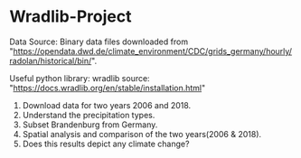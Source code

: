 # Wradlib-Project

Data Source: Binary data files downloaded from "https://opendata.dwd.de/climate_environment/CDC/grids_germany/hourly/radolan/historical/bin/". 

Useful python library: wradlib source: "https://docs.wradlib.org/en/stable/installation.html"

1. Download data for two years 2006 and 2018.
2. Understand the precipitation types.
3. Subset Brandenburg from Germany.
4. Spatial analysis and comparison of the two years(2006 & 2018).
5. Does this results depict any climate change?


